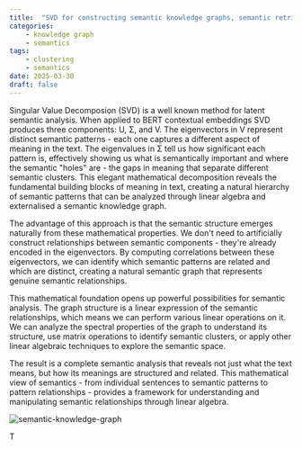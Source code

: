 ```yaml
---
title:  "SVD for constructing semantic knowledge graphs, semantic retrieval and reasoning"
categories: 
    - knowledge graph
    - semantics
tags: 
    - clustering
    - semantics
date: 2025-03-30
draft: false
---
```


Singular Value Decomposion (SVD) is a well known method for latent semantic analysis. When applied to BERT contextual embeddings SVD produces three components: U, Σ, and V. The eigenvectors in V represent distinct semantic patterns - each one captures a different aspect of meaning in the text. The eigenvalues in Σ tell us how significant each pattern is, effectively showing us what is semantically important and where the semantic "holes" are - the gaps in meaning that separate different semantic clusters. This elegant mathematical decomposition reveals the fundamental building blocks of meaning in text, creating a natural hierarchy of semantic patterns that can be analyzed through linear algebra and externalised a semantic knowledge graph.

The advantage of this approach is that the semantic structure emerges naturally from these mathematical properties. We don't need to artificially construct relationships between semantic components - they're already encoded in the eigenvectors. By computing correlations between these eigenvectors, we can identify which semantic patterns are related and which are distinct, creating a natural semantic graph that represents genuine semantic relationships.

This mathematical foundation opens up powerful possibilities for semantic analysis. The graph structure is a linear expression of the semantic relationships, which means we can perform various linear operations on it. We can analyze the spectral properties of the graph to understand its structure, use matrix operations to identify semantic clusters, or apply other linear algebraic techniques to explore the semantic space.

The result is a complete semantic analysis that reveals not just what the text means, but how its meanings are structured and related. This mathematical view of semantics - from individual sentences to semantic patterns to pattern relationships - provides a framework for understanding and manipulating semantic relationships through linear algebra.

![semantic-knowledge-graph](semantic_knowledge_graph.png)





T